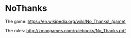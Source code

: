 # NoThanks

The game: https://en.wikipedia.org/wiki/No_Thanks!_(game)

The rules: http://zmangames.com/rulebooks/No_Thanks.pdf

